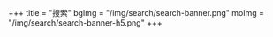 +++
title = "搜索"
bgImg = "/img/search/search-banner.png"
moImg = "/img/search/search-banner-h5.png"
+++